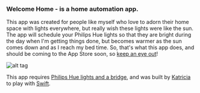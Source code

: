 ### Welcome Home - is a home automation app.
This app was created for people like myself who love to adorn their home space with lights everywhere, but really wish these lights were like the sun. The app will schedule your Philips Hue lights so that they are bright during the day when I'm getting things done, but becomes warmer as the sun comes down and as I reach my bed time. So, that's what this app does, and should be coming to the App Store soon, so [keep an eye out](http://twitter.com/katriciab)!

![alt tag](https://github.com/katriciab/home/blob/master/github-screenshot.gif)


This app requires [Philips Hue lights and a bridge](http://www2.meethue.com/), and was built by [Katricia](http://www.katriciab.com/) to play with [Swift](https://developer.apple.com/swift/).
